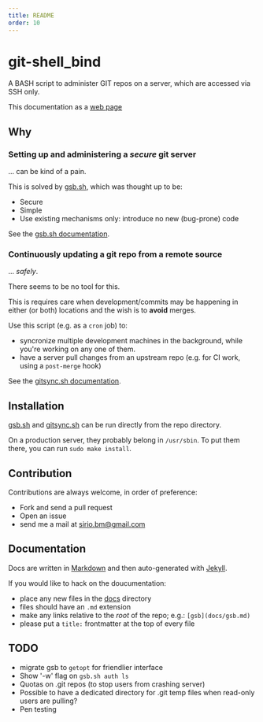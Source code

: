 ```yaml
---
title: README
order: 10
---
```


# git-shell_bind

A BASH script to administer GIT repos on a server, which are accessed via SSH only.

This documentation as a [web page](https://siriobalmelli.github.io/git-shell_bind/)

## Why

### Setting up and administering a *secure* git server

... can be kind of a pain.

This is solved by [gsb.sh](./gsb.sh), which was thought up to be:

-	Secure
-	Simple
-	Use existing mechanisms only: introduce no new (bug-prone) code

See the [gsb.sh documentation](docs/gsb.md).

### Continuously updating a git repo from a remote source

... *safely*.

There seems to be no tool for this.

This is requires care when development/commits may be happening in either
	(or both) locations and the wish is to **avoid** merges.

Use this script (e.g. as a `cron` job) to:

-	syncronize multiple development machines in the background,
		while you're working on any one of them.
-	have a server pull changes from an upstream repo
		(e.g. for CI work, using a `post-merge` hook)

See the [gitsync.sh documentation](docs/gitsync.md).

## Installation

[gsb.sh](./gsb.sh) and [gitsync.sh](./gitsync.sh) can be run directly from
	the repo directory.

On a production server, they probably belong in `/usr/sbin`.
To put them there, you can run `sudo make install`.

## Contribution

Contributions are always welcome, in order of preference:

-	Fork and send a pull request
-	Open an issue
-	send me a mail at <sirio.bm@gmail.com>

## Documentation

Docs are written in [Markdown](https://daringfireball.net/projects/markdown/syntax)
	and then auto-generated with [Jekyll](https://jekyllrb.com/).

If you would like to hack on the doucumentation:

-	place any new files in the [docs](./docs) directory
-	files should have an `.md` extension
-	make any links relative to the *root* of the repo; e.g.: `[gsb](docs/gsb.md)`
-	please put a `title:` frontmatter at the top of every file

## TODO

- migrate gsb to `getopt` for friendlier interface
- Show '-w' flag on `gsb.sh auth ls`
- Quotas on .git repos (to stop users from crashing server)
- Possible to have a dedicated directory for .git temp files when read-only users
	are pulling?
- Pen testing
